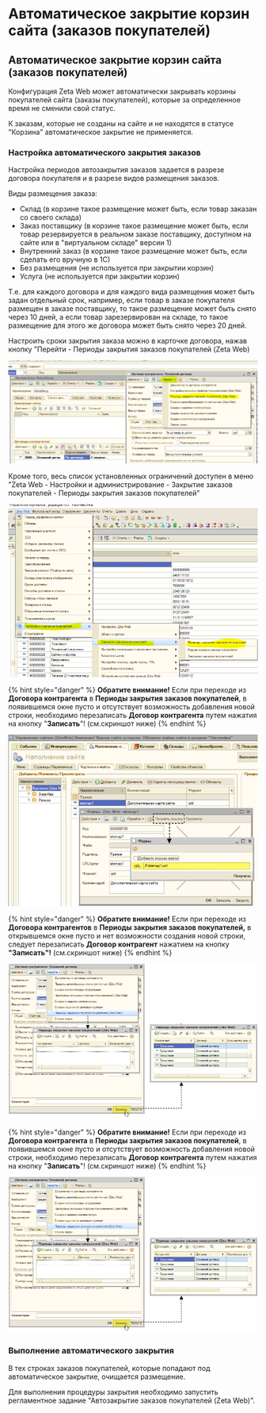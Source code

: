 # Автоматическое закрытие корзин сайта \(заказов покупателей\)

## Автоматическое закрытие корзин сайта \(заказов покупателей\)

Конфигурация Zeta Web может автоматически закрывать корзины покупателей сайта \(заказы покупателей\), которые за определенное время не сменили свой статус.

К заказам, которые не созданы на сайте и не находятся в статусе "Корзина" автоматическое закрытие не применяется.

### Настройка автоматического закрытия заказов

Настройка периодов автозакрытия заказов задается в разрезе договора покупателя и в разрезе видов размещения заказов.

Виды размещения заказа:

* Склад \(в корзине такое размещение может быть, если товар заказан со своего склада\)
* Заказ поставщику \(в корзине такое размещение может быть, если товар резервируется в реальном заказе поставщику, доступном на сайте или в "виртуальном складе" версии 1\)
* Внутренний заказ \(в корзине такое размещение может быть, если сделать его вручную в 1С\)
* Без размещения \(не используется при закрытии корзин\)
* Услуга \(не используется при закрытии корзин\)

Т.е. для каждого договора и для каждого вида размещения может быть задан отдельный срок, например, если товар в заказе покупателя размещен в заказе поставщику, то такое размещение может быть снято через 10 дней, а если товар зарезервирован на складе, то такое размещение для этого же договора может быть снято через 20 дней.

Настроить сроки закрытия заказа можно в карточке договора, нажав кнопку "Перейти - Периоды закрытия заказов покупателей \(Zeta Web\)

![](../.gitbook/assets/image%20%28535%29.png)

Кроме того, весь список установленных ограничений доступен в меню "Zeta Web - Настройки и администрирование - Закрытие заказов покупателей - Периоды закрытия заказов покупателей"

![](../.gitbook/assets/image%20%28583%29.png)

{% hint style="danger" %}
**Обратите внимание!** Если при переходе из **Договора контрагента** в **Периоды закрытия заказов покупателей**, в появившемся окне пусто и отсутствует возможность добавления новой строки, необходимо перезаписать **Договор контрагента** путем нажатия на кнопку "**Записать**"! \(см.скриншот ниже\)
{% endhint %}

![](../.gitbook/assets/image-11%20%281%29.png)

{% hint style="danger" %}
**Обратите внимание!** Если при переходе из **Договора контрагентов** в **Периоды закрытия заказов покупателей,** в открывшемся окне пусто и нет возможности создания новой строки, следует перезаписать **Договор контрагент** нажатием на кнопку **"Записать"!** \(см.скриншот ниже\)
{% endhint %}

![](../.gitbook/assets/image-11%20%282%29.png)

{% hint style="danger" %}
**Обратите внимание!** Если при переходе из **Договора контрагента** в **Периоды закрытия заказов покупателей**, в появившемся окне пусто и отсутствует возможность добавления новой строки, необходимо перезаписать **Договор контрагента** путем нажатия на кнопку "**Записать**"! \(см.скриншот ниже\)
{% endhint %}

![](../.gitbook/assets/image-11.png)

### Выполнение автоматического закрытия

В тех строках заказов покупателей, которые попадают под автоматическое закрытие, очищается размещение. 

Для выполнения процедуры закрытия необходимо запустить регламентное задание "Автозакрытие заказов покупателей \(Zeta Web\)".

